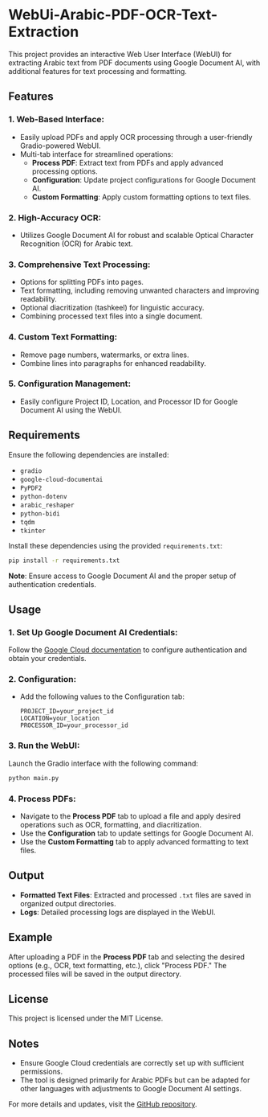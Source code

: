 
# WebUi-Arabic-PDF-OCR-Text-Extraction

This project provides an interactive Web User Interface (WebUI) for extracting Arabic text from PDF documents using Google Document AI, with additional features for text processing and formatting.

## Features

### 1. **Web-Based Interface**:
- Easily upload PDFs and apply OCR processing through a user-friendly Gradio-powered WebUI.
- Multi-tab interface for streamlined operations:
  - **Process PDF**: Extract text from PDFs and apply advanced processing options.
  - **Configuration**: Update project configurations for Google Document AI.
  - **Custom Formatting**: Apply custom formatting options to text files.

### 2. **High-Accuracy OCR**:
- Utilizes Google Document AI for robust and scalable Optical Character Recognition (OCR) for Arabic text.

### 3. **Comprehensive Text Processing**:
- Options for splitting PDFs into pages.
- Text formatting, including removing unwanted characters and improving readability.
- Optional diacritization (tashkeel) for linguistic accuracy.
- Combining processed text files into a single document.

### 4. **Custom Text Formatting**:
- Remove page numbers, watermarks, or extra lines.
- Combine lines into paragraphs for enhanced readability.

### 5. **Configuration Management**:
- Easily configure Project ID, Location, and Processor ID for Google Document AI using the WebUI.

## Requirements

Ensure the following dependencies are installed:

- `gradio`
- `google-cloud-documentai`
- `PyPDF2`
- `python-dotenv`
- `arabic_reshaper`
- `python-bidi`
- `tqdm`
- `tkinter`

Install these dependencies using the provided `requirements.txt`:

```bash
pip install -r requirements.txt
```

**Note**: Ensure access to Google Document AI and the proper setup of authentication credentials.

## Usage

### 1. **Set Up Google Document AI Credentials**:
Follow the [Google Cloud documentation](https://cloud.google.com/document-ai/docs/setup) to configure authentication and obtain your credentials.

### 2. **Configuration**:
- Add the following values to the Configuration tab:
  ```
  PROJECT_ID=your_project_id
  LOCATION=your_location
  PROCESSOR_ID=your_processor_id
  ```

### 3. **Run the WebUI**:
Launch the Gradio interface with the following command:

```bash
python main.py
```

### 4. **Process PDFs**:
- Navigate to the **Process PDF** tab to upload a file and apply desired operations such as OCR, formatting, and diacritization.
- Use the **Configuration** tab to update settings for Google Document AI.
- Use the **Custom Formatting** tab to apply advanced formatting to text files.

## Output

- **Formatted Text Files**: Extracted and processed `.txt` files are saved in organized output directories.
- **Logs**: Detailed processing logs are displayed in the WebUI.

## Example

After uploading a PDF in the **Process PDF** tab and selecting the desired options (e.g., OCR, text formatting, etc.), click "Process PDF." The processed files will be saved in the output directory.

## License

This project is licensed under the MIT License.

## Notes

- Ensure Google Cloud credentials are correctly set up with sufficient permissions.
- The tool is designed primarily for Arabic PDFs but can be adapted for other languages with adjustments to Google Document AI settings.

For more details and updates, visit the [GitHub repository](https://github.com/AliAlWahayb/Arabic-PDF-OCR-Text-Extraction).

